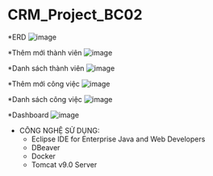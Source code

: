 # CRM_Project_BC02

*ERD
![image](https://github.com/idiotman-2212/CRM_Project_BC02/assets/82036270/d863bc84-4056-43c2-84dc-238b6ebf3398)

*Thêm mới thành viên
![image](https://github.com/idiotman-2212/CRM_Project_BC02/assets/82036270/5dd579e2-bf9c-46ef-8b24-c07375f80ad8)

*Danh sách thành viên
![image](https://github.com/idiotman-2212/CRM_Project_BC02/assets/82036270/8e9876da-6a2a-440b-a87b-0a07147ebe09)

*Thêm mới công việc
![image](https://github.com/idiotman-2212/CRM_Project_BC02/assets/82036270/1701bc6d-2b35-4d1a-acf2-206e2876815d)

*Danh sách công việc 
![image](https://github.com/idiotman-2212/CRM_Project_BC02/assets/82036270/2f0595b7-fda7-4ac3-87b1-273c7d853444)

*Dashboard
![image](https://github.com/idiotman-2212/CRM_Project_BC02/assets/82036270/009ff3a4-c3bf-409e-a813-2810afebe42e)

- CÔNG NGHỆ SỬ DỤNG:
  * Eclipse IDE for Enterprise Java and Web Developers
  * DBeaver
  * Docker
  * Tomcat v9.0 Server
  




